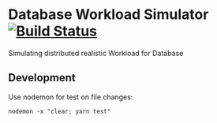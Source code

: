 # Database Workload Simulator [![Build Status](https://travis-ci.org/Mario-F/workload-generator.svg?branch=master)](https://travis-ci.org/Mario-F/workload-generator)

Simulating distributed realistic Workload for Database

## Development

Use nodemon for test on file changes:

```shell
nodemon -x "clear; yarn test"
```
